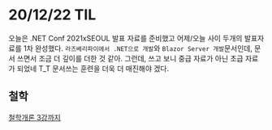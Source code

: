 # 20/12/22 TIL
오늘은 .NET Conf 2021xSEOUL 발표 자료를 준비했고 어제/오늘 사이 두개의 발표자료를 1차 완성했다.
`라즈베리파이에서 .NET으로 개발`와 `Blazor Server 개발`문서인데, 문서 쓰면서 조금 더 깊이를 더한 것 같아. 그런데, 쓰고 보니 중급 자료가 아닌 초급 자료가 되었네 T_T 문서쓰는 훈련을 더욱 더 매진해야 겠다.

## 철학
[철학개론 3강까지](https://github.com/dimohy/TIL/edit/master/Daily/202012/20201222-철학.md)

